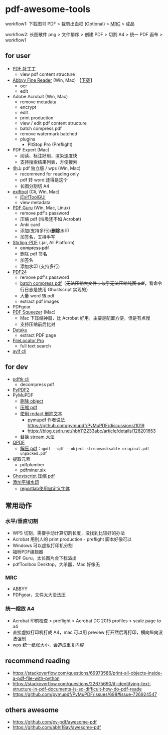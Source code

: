 # pdf-awesome-tools

workflow1: 下载图书 PDF > 裁剪出血框 (Optional) > [MRC](https://en.wikipedia.org/wiki/Mixed_raster_content) > 成品

workflow2: 长图散件 png > 文件排序 > 创建 PDF > 切割 A4 > 统一 PDF 画布 > workflow1

## for user

- [PDF 补丁丁](https://github.com/wmjordan/PDFPatcher)
    - view pdf content structure
- [Abbyy Fine Reader](https://github.com/james-curtis/abbyy-fine-reader-crack) (Win, Mac) 【[下载](https://nsaneforums.com/topic/442672-abbyy-finereader-pdf-16-v160147295/)】
    - ocr
    - edit
- Adobe Acrobat (Win, Mac)
    - remove metadata
    - encrypt
    - edit
    - print production
    - view / edit pdf content structure
    - batch compress pdf
    - remove watermark batched
    - plugins
      - PitStop Pro (Preflight)
- PDF Expert (Mac)
  - 阅读、标注好用，渲染速度快
  - 支持搜索结果列表，方便搜索
- 金山 pdf 独立版 / wps (Win, Mac)
    - recommend for reading only
    - pdf 转 word 还得是这个
    - 长图分割切 A4
- [exiftool](https://exiftool.org/) (Cli, Win, Mac)
    - [jExifToolGUI](https://github.com/hvdwolf/jExifToolGUI)
    - view metadata
- [PDF Guru](https://github.com/kevin2li/PDF-Guru) (Win, Mac, Linux)
    - remove pdf's password
    - 压缩 pdf (垃圾还不如 Acrobat)
    - Anki card
    - 添加(支持多行)/**删除**水印
    - 加签名，支持手写
- [Stirling-PDF](https://github.com/Frooodle/Stirling-PDF) (.jar, All Platform)
  - ~~compress pdf~~
  - 删除 pdf 签名
  - 加签名
  - 添加水印 (支持多行)
- [PDF24](https://tools.pdf24.org/zh/creator)
    - remove pdf's password
    - [batch compress pdf](https://creator.pdf24.org/manual/11/#:~:text=pdf24%2DDocTool.exe%20%2Dcompress)（~~无法压缩大文件；似乎无法压缩纯图 pdf~~，看命令行日志是使用 Ghostscript 实现的）
    - 大量 word 转 pdf
    - extract pdf images
- PDFgear
- [PDF Squeezer](https://github.com/eric-gitta-moore/PDF-Squeezer) (Mac)
  - Mac 下压缩神器，比 Acrobat 好用，主要是配置方便，但是有点慢
  - 支持压缩前后比对
- [Dataku](https://dataku.ai)
    - extract PDF page
- [FileLocator Pro](https://www.52pojie.cn/thread-1386712-1-1.html)
    - full text search
- [avif cli](https://github.com/lovell/avif-cli)

## for dev
- [pdftk cli](https://www.pdflabs.com/docs/pdftk-cli-examples/)
  - decompress pdf
- [PyPDF2](https://pypdf2.readthedocs.io/en/3.0.0/dev/pdf-format.html)
- PyMuPDF
  - [删除 object](https://github.com/pymupdf/PyMuPDF/discussions/1855)
  - [压缩 pdf](https://github.com/pymupdf/PyMuPDF/discussions/2107)
  - [使用 redact 删除文本](https://stackoverflow.com/a/73234495)
    - pymupdf 作者说法 https://github.com/pymupdf/PyMuPDF/discussions/1019
    - https://blog.csdn.net/hbh112233abc/article/details/128201653
  - [替换 stream 大法](https://stackoverflow.com/a/73851388)
- [QPDF](https://stackoverflow.com/a/6562443)
  - [解压 pdf](https://qpdf.readthedocs.io/en/stable/cli.html#option-qdf)：`qpdf --qdf --object-streams=disable original.pdf unpacked.pdf`
- 提取元素
  - pdfplumber
  - pdfminer.six
- [Ghostscript 压缩 pdf](https://github.com/deimo/pdf-compress)
- [添加平铺水印](https://xie.infoq.cn/article/e3752245b7952d51ab98fd416)
  - [reportlab使用自定义字体](https://blog.csdn.net/plutus_sutulp/article/details/7708992)

## 常用动作
### 水平/垂直切割
- WPS 切割，需要手动计算切割长度，没找到比较好的办法
- Acrobat 用别人的 print production - preflight 脚本好像可以
- Windows 可以虚拟打印机分割
- 福昕PDF编辑器
- PDF Guru，太长图片会下标溢出
- pdfToolbox Desktop，大杀器，Mac 好像无

### MRC
- ABBYY
- PDFgear，文件太大没法压

### 统一缩放 A4
- Acrobat 印前检查 > preflight > Acrobat DC 2015 profiles > scale page to a4
- 直接虚拟打印机打成 A4，mac 可以用 preview 打开然后再打印，横向纵向没法强制
- wps 统一纸张大小，会造成重复内容

 ## recommend reading
 - https://stackoverflow.com/questions/69973586/print-all-objects-inside-a-pdf-file-with-python
 - https://stackoverflow.com/questions/22675690/if-identifying-text-structure-in-pdf-documents-is-so-difficult-how-do-pdf-reade
 - https://github.com/pymupdf/PyMuPDF/issues/698#issue-726924547

## others awesome
 - https://github.com/py-pdf/awesome-pdf
 - https://github.com/abhi18av/awesome-pdf
